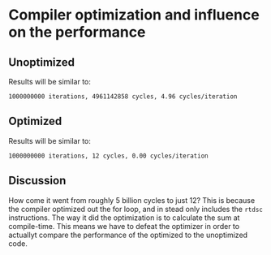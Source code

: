 # Compiler optimization and influence on the performance

## Unoptimized 

Results will be similar to:

```
1000000000 iterations, 4961142858 cycles, 4.96 cycles/iteration
```

## Optimized 

Results will be similar to:

```
1000000000 iterations, 12 cycles, 0.00 cycles/iteration
```

## Discussion

How come it went from roughly 5 billion cycles to just 12? This is because the compiler optimized out the for loop, and in stead only includes the `rtdsc` instructions. The way it did the optimization is to calculate the sum at compile-time. This means we have to defeat the optimizer in order to actuallyt compare the performance of the optimized to the unoptimized code.
